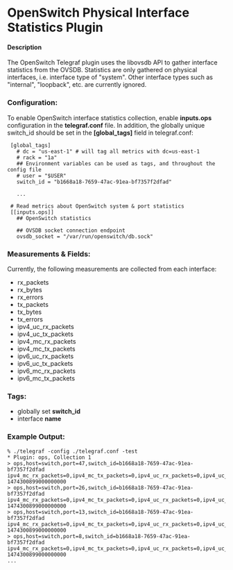 # OpenSwitch Physical Interface Statistics Plugin

#### Description

The OpenSwitch Telegraf plugin uses the libovsdb API to gather interface statistics
from the OVSDB.  Statistics are only gathered on physical interfaces, i.e. interface
type of "system".  Other interface types such as "internal", "loopback", etc. are
currently ignored.

### Configuration:

To enable OpenSwitch interface statistics collection, enable **inputs.ops** configuration
in the **telegraf.conf** file.  In addition, the globally unique switch_id should be set
in the **[global_tags]** field in telegraf.conf:

```
 [global_tags]
   # dc = "us-east-1" # will tag all metrics with dc=us-east-1
   # rack = "1a"
   ## Environment variables can be used as tags, and throughout the config file
   # user = "$USER"
   switch_id = "b1668a18-7659-47ac-91ea-bf7357f2dfad"

   ...

 # Read metrics about OpenSwitch system & port statistics
 [[inputs.ops]]
   ## OpenSwitch statistics
 
   ## OVSDB socket connection endpoint
   ovsdb_socket = "/var/run/openswitch/db.sock"
````

### Measurements & Fields:

Currently, the following measurements are collected from each interface:

   - rx_packets
   - rx_bytes
   - rx_errors
   - tx_packets
   - tx_bytes
   - tx_errors
   - ipv4_uc_rx_packets
   - ipv4_uc_tx_packets
   - ipv4_mc_rx_packets
   - ipv4_mc_tx_packets
   - ipv6_uc_rx_packets
   - ipv6_uc_tx_packets
   - ipv6_mc_rx_packets
   - ipv6_mc_tx_packets

### Tags:

 - globally set **switch_id**
 - interface **name**

### Example Output:

```
% ./telegraf -config ./telegraf.conf -test
* Plugin: ops, Collection 1
> ops,host=switch,port=47,switch_id=b1668a18-7659-47ac-91ea-bf7357f2dfad ipv4_mc_rx_packets=0,ipv4_mc_tx_packets=0,ipv4_uc_rx_packets=0,ipv4_uc_tx_packets=0,ipv6_mc_rx_packets=0,ipv6_mc_tx_packets=0,ipv6_uc_rx_packets=0,ipv6_uc_tx_packets=0,rx_bytes=0,rx_errors=0,rx_packets=0,tx_bytes=0,tx_errors=0,tx_packets=0 1474300899000000000
> ops,host=switch,port=26,switch_id=b1668a18-7659-47ac-91ea-bf7357f2dfad ipv4_mc_rx_packets=0,ipv4_mc_tx_packets=0,ipv4_uc_rx_packets=0,ipv4_uc_tx_packets=0,ipv6_mc_rx_packets=0,ipv6_mc_tx_packets=0,ipv6_uc_rx_packets=0,ipv6_uc_tx_packets=0,rx_bytes=0,rx_errors=0,rx_packets=0,tx_bytes=0,tx_errors=0,tx_packets=0 1474300899000000000
> ops,host=switch,port=13,switch_id=b1668a18-7659-47ac-91ea-bf7357f2dfad ipv4_mc_rx_packets=0,ipv4_mc_tx_packets=0,ipv4_uc_rx_packets=0,ipv4_uc_tx_packets=0,ipv6_mc_rx_packets=0,ipv6_mc_tx_packets=0,ipv6_uc_rx_packets=0,ipv6_uc_tx_packets=0,rx_bytes=0,rx_errors=0,rx_packets=0,tx_bytes=0,tx_errors=0,tx_packets=0 1474300899000000000
> ops,host=switch,port=8,switch_id=b1668a18-7659-47ac-91ea-bf7357f2dfad ipv4_mc_rx_packets=0,ipv4_mc_tx_packets=0,ipv4_uc_rx_packets=0,ipv4_uc_tx_packets=0,ipv6_mc_rx_packets=0,ipv6_mc_tx_packets=0,ipv6_uc_rx_packets=0,ipv6_uc_tx_packets=0,rx_bytes=0,rx_errors=0,rx_packets=0,tx_bytes=0,tx_errors=0,tx_packets=0 1474300899000000000
...
```
